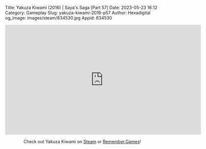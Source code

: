 Title: Yakuza Kiwami (2016) | Saya's Saga [Part 57]
Date: 2023-05-23 16:12
Category: Gameplay
Slug: yakuza-kiwami-2016-p57
Author: Hexadigital
og_image: images/steam/834530.jpg
Appid: 834530

<center><iframe src="https://www.youtube.com/embed/3uhCpnnTz5M?feature=oembed" allow="accelerometer; autoplay; encrypted-media; gyroscope; picture-in-picture" width="640" height="360" frameborder="0"></iframe>

Check out Yakuza Kiwami on [Steam](https://store.steampowered.com/app/834530/?curator_clanid=34633900) or [Remember.Games](https://remember.games/game/342/)!</center>